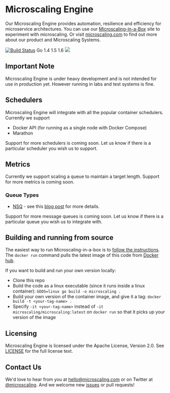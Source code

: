 # Microscaling Engine

Our Microscaling Engine provides automation, resilience and efficiency for microservice architectures. You can use our [Microscaling-in-a-Box](https://app.microscaling.com) site to
experiment with microscaling. Or visit [microscaling.com](https://microscaling.com) to find out more about our product and Microscaling Systems.

[![Build Status](https://api.travis-ci.org/microscaling/microcaling.svg)](https://travis-ci.org/microscaling/microscaling) Go 1.4 1.5 1.6
[![](https://badge.imagelayers.io/microscaling/microscaling:latest.svg)](https://imagelayers.io/?images=microscaling/microscaling:latest 'Get your own badge on imagelayers.io')

## Important Note

Microscaling Engine is under heavy development and is not intended for use in production yet. However running in labs and test systems is fine.

## Schedulers

Microscaling Engine will integrate with all the popular container schedulers. Currently we support

* Docker API (for running as a single node with Docker Compose)
* Marathon 

Support for more schedulers is coming soon. Let us know if there is a particular scheduler you wish us to support.

## Metrics

Currently we support scaling a queue to maintain a target length. Support for more metrics is coming soon.

### Queue Types

* [NSQ](http://nsq.io) - see this [blog post](http://blog.microscaling.com/2016/04/microscaling-with-nsq-queue.html) for more details.

Support for more message queues is coming soon. Let us know if there is a particular queue you wish us to integrate with.

## Building and running from source

The easiest way to run Microscaling-in-a-box is to [follow the instructions](http://app.microscaling.com). The `docker run` command 
pulls the latest image of this code from [Docker hub](https://hub.docker.com/u/microscaling/microscaling). 

If you want to build and run your own version locally:

- Clone this repo
- Build the code as a linux executable (since it runs inside a linux container): 
`GOOS=linux go build -o microscaling .`
- Build your own version of the container image, and give it a tag:
`docker build -t <your-tag-name> .`
- Specify `-it <your-tag-name>` instead of `-it microscaling/microscaling:latest` on `docker run` so that it picks up your version of the image

## Licensing

Microscaling Engine is licensed under the Apache License, Version 2.0. See [LICENSE](https://github.com/microscaling/microscaling/blob/master/LICENSE) for the full license text.

## Contact Us

We'd love to hear from you at [hello@microscaling.com](mailto:hello@microscaling.com) or on Twitter at [@microscaling](http://twitter.com/microscaling). 
And we welcome new [issues](https://github.com/microscaling/microscaling/issues) or pull requests!

